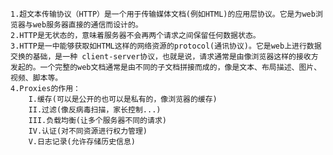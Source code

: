     1.超文本传输协议（HTTP）是一个用于传输媒体文档(例如HTML)的应用层协议。它是为web浏览器与web服务器直接的通信而设计的。
    2.HTTP是无状态的，意味着服务器不会再两个请求之间保留任何数据状态。
    3.HTTP是一中能够获取如HTML这样的网络资源的protocol(通讯协议)。它是web上进行数据交换的基础，是一种 client-server协议，也就是说，请求通常是由像浏览器这样的接收方发起的。一个完整的web文档通常是由不同的子文档拼接而成的，像是文本、布局描述、图片、视频、脚本等。
    4.Proxies的作用：
        I.缓存(可以是公开的也可以是私有的，像浏览器的缓存)
        II.过滤(像反病毒扫描，家长控制...)
        III.负载均衡(让多个服务器不同的请求)
        IV.认证(对不同资源进行权力管理)
        V.日志记录(允许存储历史信息)
